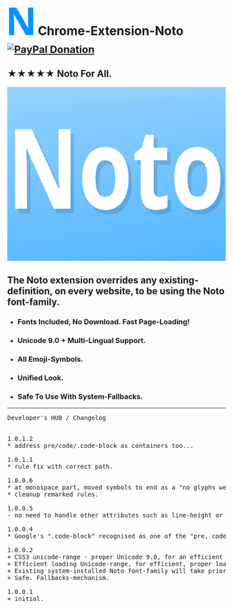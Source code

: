 <h1> <img src="resources/icon.png" height="64" width="64"/> Chrome-Extension-Noto &nbsp; <sub><a target="_blank" href="https://paypal.me/e1adkarak0" rel="nofollow"><img src="https://www.paypalobjects.com/webstatic/mktg/Logo/pp-logo-100px.png" width="60" height="16" border="0" alt="PayPal Donation"></a></sub></h1>

<h2>★★★★★ Noto For All.</h2>

<img height="400" width="640" src="resources/screenshot_1.png"/>

<h2>The <strong>Noto</strong> extension overrides any existing-definition, on every website, to be using the Noto font-family.</h2>

<ul>
  <li><h3>Fonts Included, <strong>No Download</strong>. Fast Page-Loading!</h3></li>
  <li><h3>Unicode 9.0 + <strong>Multi-Lingual</strong> Support.</h3></li>
  <li><h3>All <strong>Emoji</strong>-Symbols.</h3></li>
  <li><h3>Unified Look.</h3></li>
  <li><h3><strong>Safe</strong> To Use With System-Fallbacks.</h3></li>
</ul>

<hr/>

<pre>
Developer's HUB / Changelog


1.0.1.2
* address pre/code/.code-block as containers too...

1.0.1.1
* rule fix with correct path.

1.0.0.6
* at monospace part, moved symbols to end as a "no glyphs were found" fallback (unlikely).
* cleanup remarked rules.

1.0.0.5
- no need to handle other attributes such as line-height or letter-spacing.

1.0.0.4
* Google's ".code-block" recognised as one of the "pre, code, kbd"-like group.

1.0.0.2
+ CSS3 unicode-range - proper Unicode 9.0, for an efficient character/glyph/script loading.
+ Efficient loading Unicode-range, for efficient, proper loading.
+ Existing system-installed Noto font-family will take priority, for even faster loading/rendering!
+ Safe. Fallbacks-mechanism.

1.0.0.1
+ initial.
</pre>
